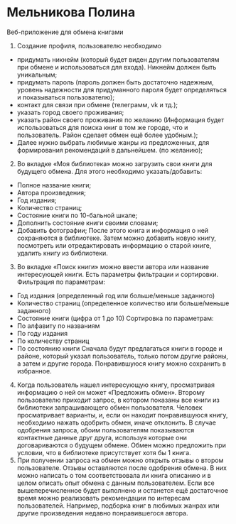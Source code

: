 # Мельникова Полина
Веб-приложение для обмена книгами
1.	Создание профиля, пользователю необходимо
-	придумать никнейм (который будет виден другим пользователям при обмене и использоваться для входа). Никнейм должен быть уникальным;
-	придумать пароль (пароль должен быть достаточно надежным, уровень надежности для придуманного пароля будет определяться и показываться пользователю);
-	контакт для связи при обмене (телеграмм, vk и тд.);
-	указать город своего проживания;
-	указать район своего проживания по желанию (Информация будет использоваться для поиска книг в том же городе, что и пользователь. Район сделает обмен ещё более удобным.);
-	Далее нужно выбрать любимые жанры из предложенных, для формирования рекомендаций в дальнейшем. (по желанию);
2.	Во вкладке «Моя библиотека» можно загрузить свои книги для будущего обмена. Для этого необходимо указать/добавить:
-	Полное название книги;
-	Автора произведения;
-	Год издания;
-	Количество страниц;
-	Состояние книги по 10-бальной шкале;
-	Дополнить состояние книги своими словами;
-	Добавить фотографии;
После этого книга и информация о ней сохраняются в библиотеке. Затем можно добавить новую книгу, посмотреть или отредактировать информацию о старой книге, удалить книгу из библиотеки.
3.	Во вкладке «Поиск книги» можно ввести автора или название интересующей книги. Есть параметры фильтрации и сортировки. 
Фильтрация по параметрам:
-	Год издания (определенный год или больше/меньше заданного)
-	Количество страниц (определенное количество или больше/меньше заданного)
-	Состояние книги (цифра от 1 до 10)
Сортировка по параметрам:
-	По алфавиту по названиям
-	По году издания
-	По количеству страниц
-	По состоянию книги
Сначала будут предлагаться книги в городе и районе, который указал пользователь, только потом другие районы, а затем и другие города. Понравившуюся книгу можно сохранить в избранное.
4.	Когда пользователь нашел интересующую книгу, просматривая информацию о ней он может «Предложить обмен». Второму пользователю приходит запрос, в котором показаны все книги из библиотеки запрашивающего обмен пользователя. Человек просматривает варианты, и, если он находит понравившуюся книгу, необходимо нажать одобрить обмен, иначе отклонить. В случае одобрения запроса, обоим пользователям показываются контактные данные друг друга, используя которые они договариваются о будущем обмене. Обмен можно предложить при условии, что в библиотеке присутствует хотя бы 1 книга.
5.	При получении запроса на обмен можно открыть отзывы о втором пользователе. Отзывы оставляются после одобрения обмена. В них можно написать о том соответствовала ли книга описанию и в целом описать опыт обмена с данным пользователем.
Если все вышеперечисленное будет выполнено и останется ещё достаточное время можно реализовать рекомендации по интересам пользователей. Например, подборка книг в любимых жанрах или другие произведения недавно понравившегося автора.

